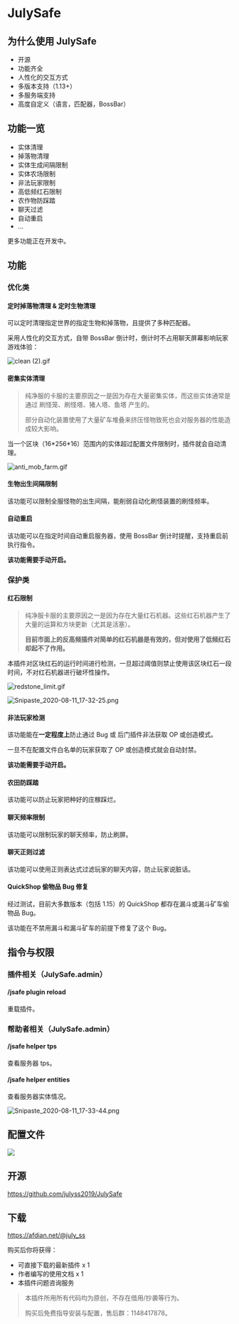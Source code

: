 # JulySafe

## 为什么使用 JulySafe

* 开源
* 功能齐全
* 人性化的交互方式
* 多版本支持（1.13+）
* 多服务端支持
* 高度自定义（语言，匹配器，BossBar）

## 功能一览

* 实体清理
* 掉落物清理
* 实体生成间隔限制
* 实体农场限制
* 非法玩家限制
* 高低频红石限制
* 农作物防踩踏
* 聊天过滤
* 自动重启
* ...

更多功能正在开发中。

## 功能

### 优化类

#### 定时掉落物清理 & 定时生物清理

可以定时清理指定世界的指定生物和掉落物，且提供了多种匹配器。

采用人性化的交互方式，自带 BossBar 倒计时，倒计时不占用聊天屏幕影响玩家游戏体验：

![clean (2).gif](https://i.loli.net/2020/08/10/UCogR3AIYc6fLaM.gif)

#### 密集实体清理

> 纯净服的卡服的主要原因之一是因为存在大量密集实体，而这些实体通常是通过 刷怪笼、刷怪塔、猪人塔、鱼塔  产生的。
>
> 部分自动化装置使用了大量矿车堆叠来挤压怪物致死也会对服务器的性能造成较大影响。

当一个区块（16\*256\*16）范围内的实体超过配置文件限制时，插件就会自动清理。

![anti_mob_farm.gif](https://i.loli.net/2020/08/10/AFKnWBXIc14NZie.gif)

#### 生物出生间隔限制

该功能可以限制全服怪物的出生间隔，能削弱自动化刷怪装置的刷怪频率。

#### 自动重启

该功能可以在指定时间自动重启服务器，使用 BossBar 倒计时提醒，支持重启前执行指令。

**该功能需要手动开启。**

### 保护类

#### 红石限制

>  纯净服卡服的主要原因之一是因为存在大量红石机器。这些红石机器产生了大量的运算和方块更新（尤其是活塞）。
>
>  **目前市面上的反高频插件对简单的红石机器是有效的，但对使用了低频红石却起不了作用。**

本插件对区块红石的运行时间进行检测，一旦超过阈值则禁止使用该区块红石一段时间，不对红石机器进行破坏性操作。

![redstone_limit.gif](https://i.loli.net/2020/08/10/ZLJWiGOm6jxrzSF.gif)

![Snipaste_2020-08-11_17-32-25.png](https://i.loli.net/2020/08/11/4OaCPIV3QtTvi5N.png)

#### 非法玩家检测

该功能能在**一定程度上**防止通过 Bug 或 后门插件非法获取 OP 或创造模式。

一旦不在配置文件白名单的玩家获取了 OP 或创造模式就会自动封禁。

**该功能需要手动开启。**

#### 农田防踩踏

该功能可以防止玩家把种好的庄稼踩烂。

#### 聊天频率限制

该功能可以限制玩家的聊天频率，防止刷屏。

#### 聊天正则过滤

该功能可以使用正则表达式过滤玩家的聊天内容，防止玩家说脏话。

#### QuickShop 偷物品 Bug 修复

经过测试，目前大多数版本（包括 1.15）的 QuickShop 都存在漏斗或漏斗矿车偷物品 Bug。

该功能在不禁用漏斗和漏斗矿车的前提下修复了这个 Bug。

## 指令与权限

### 插件相关（JulySafe.admin）

#### /jsafe plugin reload
重载插件。

### 帮助者相关（JulySafe.admin）

#### /jsafe helper tps
查看服务器 tps。

#### /jsafe helper entities
查看服务器实体情况。

![Snipaste_2020-08-11_17-33-44.png](https://i.loli.net/2020/08/11/T9qmOAPZvHSRV7N.png)

## 配置文件

![](https://i.loli.net/2020/11/08/NaCOmj2JrbIT79V.png)

## 开源

https://github.com/julyss2019/JulySafe

##  下载

https://afdian.net/@july_ss

购买后你将获得：

* 可直接下载的最新插件 x 1
* 作者编写的使用文档 x 1
* 本插件问题咨询服务

> 本插件所用所有代码均为原创，不存在借用/抄袭等行为。
>
> 购买后免费指导安装与配置，售后群：1148417878。
>

